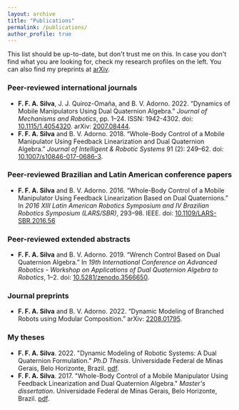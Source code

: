 ```yaml
---
layout: archive
title: "Publications"
permalink: /publications/
author_profile: true
---
```


This list should be up-to-date, but don't trust me on this. In case you don't find what you are looking for, check my research profiles on the left. You can also find my preprints at [arXiv](https://arxiv.org/search/cs?searchtype=author&query=Silva%2C+F+F+A).

### Peer-reviewed international journals

  * **F. F. A. Silva**, J. J. Quiroz-Omaña, and B. V. Adorno. 2022. “Dynamics of Mobile Manipulators Using Dual
Quaternion Algebra.” *Journal of Mechanisms and Robotics*, pp. 1–24. ISSN: 1942-4302. doi:
[10.1115/1.4054320](https://doi.org/10.1115/1.4054320). arXiv: [2007.08444](https://arxiv.org/abs/2007.08444).
  * **F. F. A. Silva** and B. V. Adorno. 2018. “Whole-Body Control of a Mobile Manipulator Using Feedback
Linearization and Dual Quaternion Algebra.” *Journal of Intelligent & Robotic Systems* 91 (2): 249–62. doi:
[10.1007/s10846-017-0686-3](https://doi.org/10.1007/s10846-017-0686-3).

### Peer-reviewed Brazilian and Latin American conference papers
  * **F. F. A. Silva** and B. V. Adorno. 2016. “Whole-Body Control of a Mobile Manipulator Using Feedback
Linearization Based on Dual Quaternions.” In *2016 XIII Latin American Robotics Symposium and IV
Brazilian Robotics Symposium (LARS/SBR)*, 293–98. IEEE. doi: [10.1109/LARS-SBR.2016.56](https://doi.org/10.1109/LARS-SBR.2016.56)

### Peer-reviewed extended abstracts
  * **F. F. A. Silva** and B. V. Adorno. 2019. “Wrench Control Based on Dual Quaternion Algebra.” In *19th International Conference on Advanced Robotics - Workshop on Applications of Dual Quaternion Algebra to Robotics*, 1–2. doi: [10.5281/zenodo.3566650](https://doi.org/10.5281/zenodo.3566650).

### Journal preprints
  * **F. F. A. Silva** and B. V. Adorno. 2022. “Dynamic Modeling of Branched Robots using Modular Composition.” arXiv: [2208.01795](http://arxiv.org/abs/2208.01795).

### My theses
  * **F. F. A. Silva**. 2022. "Dynamic Modeling of Robotic Systems: A Dual Quaternion Formulation." *Ph.D Thesis*. Universidade Federal de Minas Gerais, Belo Horizonte, Brazil. [pdf](https://ffasilva.github.io/files/PhD_Thesis_Frederico_Afonso.pdf).
  * **F. F. A. Silva**. 2017. "Whole-Body Control of a Mobile Manipulator Using Feedback Linearization and Dual Quaternion Algebra." *Master's dissertation*. Universidade Federal de Minas Gerais, Belo Horizonte, Brazil. [pdf](https://ffasilva.github.io/files/Master_Thesis_Frederico_Afonso.pdf).